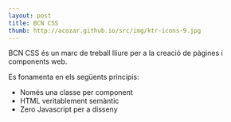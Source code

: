 ```yaml
---
layout: post
title: BCN CSS
thumb: http://acozar.github.io/src/img/ktr-icons-9.jpg
---
```


BCN CSS és un marc de treball lliure per a la creació de pàgines i components web.

Es fonamenta en els següents principis:

- Només una classe per component
- HTML veritablement semàntic
- Zero Javascript per a disseny